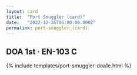 ```yaml
---
layout: card
title:  "Port Smuggler (card)"
date:   "2022-12-26T06:00:00.000Z"
permalink: port-smuggler_(card)
---
```


## DOA 1st &middot; EN-103 C

{% include templates/port-smuggler-doa1e.html %}
